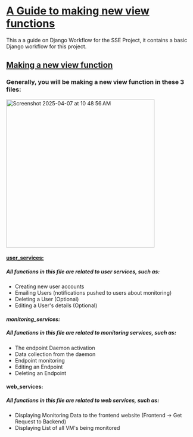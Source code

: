 # <ins>A Guide to making new view functions </ins>
This a a guide on Django Workflow for the SSE Project, it contains a basic Django workflow for this project.



##  <ins>Making a new view function <ins/>

### Generally, you will be making a new view function in these 3 files:

<img width="398" alt="Screenshot 2025-04-07 at 10 48 56 AM" src="https://github.com/user-attachments/assets/2b2618f3-5601-4120-811c-f3197321bfa0" />

####  <ins>user_services: <ins/>
##### All functions in this file are related to user services, such as:
- Creating new user accounts
- Emailing Users (notifications pushed to users about monitoring)
- Deleting a User (Optional)
- Editing a User's details (Optional)


#### _monitoring_services:_
##### All functions in this file are related to monitoring services, such as:
- The endpoint Daemon activation
- Data collection from the daemon
- Endpoint monitoring
- Editing an Endpoint
- Deleting an Endpoint


#### web_services:
##### All functions in this file are related to web services, such as:
- Displaying Monitoring Data to the frontend website (Frontend -> Get Request to Backend)
- Displaying List of all VM's being monitored
